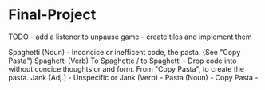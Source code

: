 # Final-Project

TODO    - add a listener to unpause game
	- create tiles and implement them
	


Spaghetti (Noun) - Inconcice or inefficent code, the pasta. (See "Copy Pasta")
Spaghetti (Verb) To Spaghette / to Spaghetti - Drop code into without concice thoughts or and form. From "Copy Pasta", to create the pasta. 
Jank (Adj.) - Unspecific or 
Jank (Verb) - 
Pasta (Noun) - 
Copy Pasta - 
